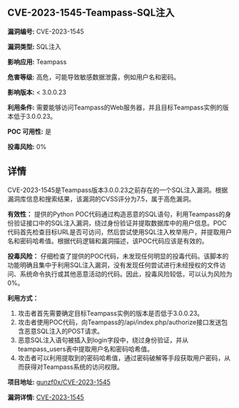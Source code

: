 ## CVE-2023-1545-Teampass-SQL注入

**漏洞编号:** CVE-2023-1545

**漏洞类型:** SQL注入

**影响应用:** Teampass

**危害等级:** 高危，可能导致敏感数据泄露，例如用户名和密码。

**影响版本:** < 3.0.0.23

**利用条件:** 需要能够访问Teampass的Web服务器，并且目标Teampass实例的版本低于3.0.0.23。

**POC 可用性:** 是

**投毒风险:** 0%

## 详情

CVE-2023-1545是Teampass版本3.0.0.23之前存在的一个SQL注入漏洞。根据漏洞库信息和搜索结果，该漏洞的CVSS评分为7.5，属于高危漏洞。

**有效性：**
提供的Python POC代码通过构造恶意的SQL语句，利用Teampass的身份验证接口中的SQL注入漏洞，绕过身份验证并提取数据库中的用户信息。POC代码首先检查目标URL是否可访问，然后尝试使用SQL注入枚举用户，并提取用户名和密码哈希值。根据代码逻辑和漏洞描述，该POC代码应该是有效的。

**投毒风险：**
仔细检查了提供的POC代码，未发现任何明显的投毒代码。该脚本的功能明确且集中于利用SQL注入漏洞，没有发现任何尝试进行未经授权的文件访问、系统命令执行或其他恶意活动的代码。因此，投毒风险较低，可以认为风险为0%。

**利用方式：**
1.  攻击者首先需要确定目标Teampass实例的版本是否低于3.0.0.23。
2.  攻击者使用POC代码，向Teampass的/api/index.php/authorize接口发送包含恶意SQL注入的POST请求。
3.  恶意SQL注入语句被插入到login字段中，绕过身份验证，并从teampass_users表中提取用户名和密码哈希值。
4.  攻击者可以利用提取到的密码哈希值，通过密码破解等手段获取用户密码，从而获得对Teampass系统的访问权限。

**项目地址:** [gunzf0x/CVE-2023-1545](https://github.com/gunzf0x/CVE-2023-1545)

**漏洞详情:** [CVE-2023-1545](https://nvd.nist.gov/vuln/detail/CVE-2023-1545)